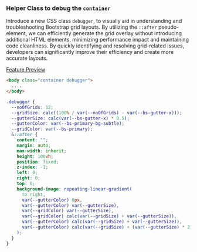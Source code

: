 ### Helper Class to debug the `container`

Introduce a new CSS class `debugger`, to visually aid in understanding and troubleshooting Bootstrap grid layouts. By utilizing the `::after` pseudo-element, we can efficiently generate the grid overlay without introducing additional HTML elements, minimizing performance impact and maintaining code cleanliness. By quickly identifying and resolving grid-related issues, developers can significantly improve their efficiency and create more accurate layouts.

[Feature Preview](https://chandu4221.github.io/bootstrap-debugger-submission/)

```html
<body class="container debugger">
  ....
</body>
```

```css
.debugger {
  --noOfGrids: 12;
  --gridSize: calc((100% / var(--noOfGrids) - var(--bs-gutter-x)));
  --gutterSize: calc(var(--bs-gutter-x) * 0.5);
  --gutterColor: var(--bs-primary-bg-subtle);
  --gridColor: var(--bs-primary);
  &::after {
    content: "";
    margin: auto;
    max-width: inherit;
    height: 100vh;
    position: fixed;
    z-index: -1;
    left: 0;
    right: 0;
    top: 0;
    background-image: repeating-linear-gradient(
      to right,
      var(--gutterColor) 0px,
      var(--gutterColor) var(--gutterSize),
      var(--gridColor) var(--gutterSize),
      var(--gridColor) calc(var(--gridSize) + var(--gutterSize)),
      var(--gutterColor) calc(var(--gridSize) + var(--gutterSize)),
      var(--gutterColor) calc(var(--gridSize) + (var(--gutterSize) * 2))
    );
  }
}
```

